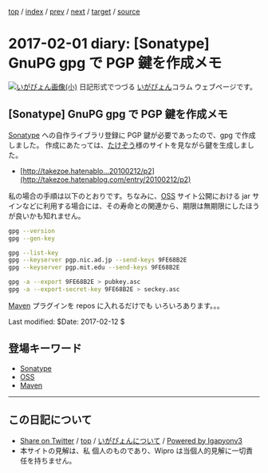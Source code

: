 [top](../index.html) 
 / [index](index.html) 
 / [prev](ig170131.html) 
 / [next](ig170202.html) 
 / [target](http://www.igapyon.jp/igapyon/diary/2017/ig170201.html) 
 / [source](https://github.com/igapyon/diary/blob/master/2017/ig170201.src.md) 

2017-02-01 diary: [Sonatype] GnuPG gpg で PGP 鍵を作成メモ
=====================================================================================================
[![いがぴょん画像(小)](http://www.igapyon.jp/igapyon/diary/images/iga200306s.jpg "いがぴょん")](http://www.igapyon.jp/igapyon/diary/memo/memoigapyon.html) 日記形式でつづる [いがぴょん](http://www.igapyon.jp/igapyon/diary/memo/memoigapyon.html)コラム ウェブページです。

## [Sonatype] GnuPG gpg で PGP 鍵を作成メモ

[Sonatype](../keyword/sonatype.html) への自作ライブラリ登録に PGP 鍵が必要であったので、gpg で作成しました。
作成にあたっては、[たけぞう](http://takezoe.hatenablog.com/)様のサイトを見ながら鍵を生成しました。

* [http://takezoe.hatenablo...20100212/p2](http://takezoe.hatenablog.com/entry/20100212/p2)

私の場合の手順は以下のとおりです。ちなみに、[OSS](../keyword/oss.html) サイト公開における jar サインなどに利用する場合には、その寿命との関連から、期限は無期限にしたほうが良いかも知れません。

```sh
gpg --version
gpg --gen-key
```

```sh
gpg --list-key
gpg --keyserver pgp.nic.ad.jp --send-keys 9FE68B2E
gpg --keyserver pgp.mit.edu --send-keys 9FE68B2E
```

```sh
gpg -a --export 9FE68B2E > pubkey.asc
gpg -a --export-secret-key 9FE68B2E > seckey.asc
```

[Maven](../keyword/maven.html) プラグインを repos に入れるだけでも いろいろあります。。。

Last modified: $Date: 2017-02-12 $

## 登場キーワード

* [Sonatype](../keyword/sonatype.html)
* [OSS](../keyword/oss.html)
* [Maven](../keyword/maven.html)

----------------------------------------------------------------------------------------------------

## この日記について

* [Share on Twitter](https://twitter.com/intent/tweet?hashtags=igapyon%2Cdiary%2C%E3%81%84%E3%81%8C%E3%81%B4%E3%82%87%E3%82%93%2CSonatype%2COSS%2CMaven&text=%5BSonatype%5D+GnuPG+gpg+%E3%81%A7+PGP+%E9%8D%B5%E3%82%92%E4%BD%9C%E6%88%90%E3%83%A1%E3%83%A2&url=http%3A%2F%2Fwww.igapyon.jp%2Figapyon%2Fdiary%2F2017%2Fig170201.html) / [top](../index.html) / [いがぴょんについて](http://www.igapyon.jp/igapyon/diary/memo/memoigapyon.html) / [Powered by Igapyonv3](https://github.com/igapyon/igapyonv3)
* 本サイトの見解は、私 個人のものであり、Wipro は当個人的見解に一切責任を持ちません。 
